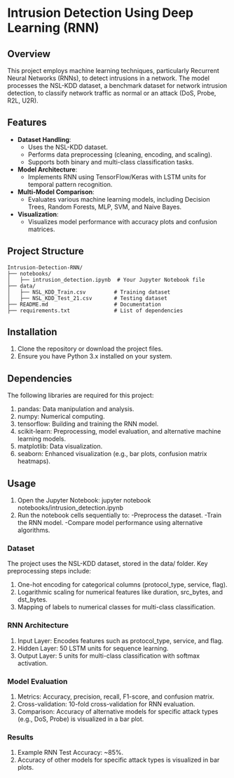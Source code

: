 # Intrusion Detection Using Deep Learning (RNN)

## Overview
This project employs machine learning techniques, particularly Recurrent Neural Networks (RNNs), to detect intrusions in a network. The model processes the NSL-KDD dataset, a benchmark dataset for network intrusion detection, to classify network traffic as normal or an attack (DoS, Probe, R2L, U2R).

## Features
- **Dataset Handling**:
  - Uses the NSL-KDD dataset.
  - Performs data preprocessing (cleaning, encoding, and scaling).
  - Supports both binary and multi-class classification tasks.
- **Model Architecture**:
  - Implements RNN using TensorFlow/Keras with LSTM units for temporal pattern recognition.
- **Multi-Model Comparison**:
  - Evaluates various machine learning models, including Decision Trees, Random Forests, MLP, SVM, and Naive Bayes.
- **Visualization**:
  - Visualizes model performance with accuracy plots and confusion matrices.

## Project Structure

```
Intrusion-Detection-RNN/
├── notebooks/
│   ├── intrusion_detection.ipynb  # Your Jupyter Notebook file
├── data/
│   ├── NSL_KDD_Train.csv         # Training dataset
│   ├── NSL_KDD_Test_21.csv       # Testing dataset
├── README.md                     # Documentation
├── requirements.txt              # List of dependencies
```


## Installation
1. Clone the repository or download the project files.
2. Ensure you have Python 3.x installed on your system.

## Dependencies

The following libraries are required for this project:
1. pandas: Data manipulation and analysis.
2. numpy: Numerical computing.
3. tensorflow: Building and training the RNN model.
4. scikit-learn: Preprocessing, model evaluation, and alternative machine learning models.
5. matplotlib: Data visualization.
6. seaborn: Enhanced visualization (e.g., bar plots, confusion matrix heatmaps).

## Usage

1. Open the Jupyter Notebook: jupyter notebook notebooks/intrusion_detection.ipynb
2. Run the notebook cells sequentially to:
         -Preprocess the dataset.
         -Train the RNN model.
         -Compare model performance using alternative algorithms.
### Dataset

The project uses the NSL-KDD dataset, stored in the data/ folder. Key preprocessing steps include:

1. One-hot encoding for categorical columns (protocol_type, service, flag).
2. Logarithmic scaling for numerical features like duration, src_bytes, and dst_bytes.
3. Mapping of labels to numerical classes for multi-class classification.

### RNN Architecture

1. Input Layer: Encodes features such as protocol_type, service, and flag.
2. Hidden Layer: 50 LSTM units for sequence learning.
3. Output Layer: 5 units for multi-class classification with softmax activation.

### Model Evaluation

1. Metrics: Accuracy, precision, recall, F1-score, and confusion matrix.
2. Cross-validation: 10-fold cross-validation for RNN evaluation.
3. Comparison: Accuracy of alternative models for specific attack types (e.g., DoS, Probe) is visualized in a bar plot.

### Results

1. Example RNN Test Accuracy: ~85%.
2. Accuracy of other models for specific attack types is visualized in bar plots.


   
